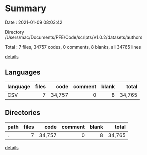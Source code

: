 # Summary

Date : 2021-01-09 08:03:42

Directory /Users/mac/Documents/PFE/Code/scripts/V1.0.2/datasets/authors

Total : 7 files,  34757 codes, 0 comments, 8 blanks, all 34765 lines

[details](details.md)

## Languages
| language | files | code | comment | blank | total |
| :--- | ---: | ---: | ---: | ---: | ---: |
| CSV | 7 | 34,757 | 0 | 8 | 34,765 |

## Directories
| path | files | code | comment | blank | total |
| :--- | ---: | ---: | ---: | ---: | ---: |
| . | 7 | 34,757 | 0 | 8 | 34,765 |

[details](details.md)